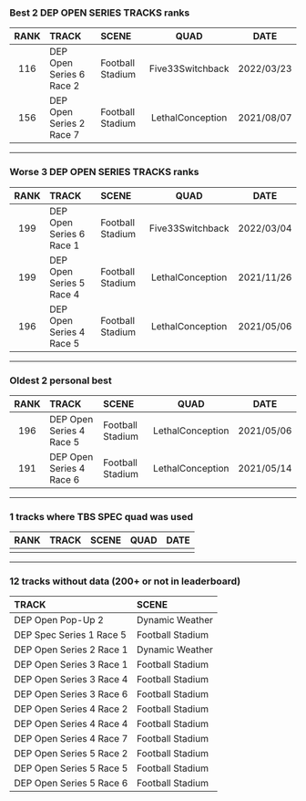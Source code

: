### Best 2 DEP OPEN SERIES TRACKS ranks
|RANK|TRACK|SCENE|QUAD|DATE|
|:---:|:---|:---|:---:|:---:|
|116|DEP Open Series 6 Race 2|Football Stadium|Five33Switchback|2022/03/23|
|156|DEP Open Series 2 Race 7|Football Stadium|LethalConception|2021/08/07|
---
### Worse 3 DEP OPEN SERIES TRACKS ranks
|RANK|TRACK|SCENE|QUAD|DATE|
|:---:|:---|:---|:---:|:---:|
|199|DEP Open Series 6 Race 1|Football Stadium|Five33Switchback|2022/03/04|
|199|DEP Open Series 5 Race 4|Football Stadium|LethalConception|2021/11/26|
|196|DEP Open Series 4 Race 5|Football Stadium|LethalConception|2021/05/06|
---
### Oldest 2 personal best
|RANK|TRACK|SCENE|QUAD|DATE|
|:---:|:---|:---|:---:|:---:|
|196|DEP Open Series 4 Race 5|Football Stadium|LethalConception|2021/05/06|
|191|DEP Open Series 4 Race 6|Football Stadium|LethalConception|2021/05/14|
---
### 1 tracks where TBS SPEC quad was used
|RANK|TRACK|SCENE|QUAD|DATE|
|:---:|:---|:---|:---:|:---:|
||||||
---
### 12 tracks without data (200+ or not in leaderboard)
|TRACK|SCENE|
|:---|:---|
|DEP Open Pop-Up 2|Dynamic Weather|
|DEP Spec Series 1 Race 5|Football Stadium|
|DEP Open Series 2 Race 1|Dynamic Weather|
|DEP Open Series 3 Race 1|Football Stadium|
|DEP Open Series 3 Race 4|Football Stadium|
|DEP Open Series 3 Race 6|Football Stadium|
|DEP Open Series 4 Race 2|Football Stadium|
|DEP Open Series 4 Race 4|Football Stadium|
|DEP Open Series 4 Race 7|Football Stadium|
|DEP Open Series 5 Race 2|Football Stadium|
|DEP Open Series 5 Race 5|Football Stadium|
|DEP Open Series 5 Race 6|Football Stadium|
